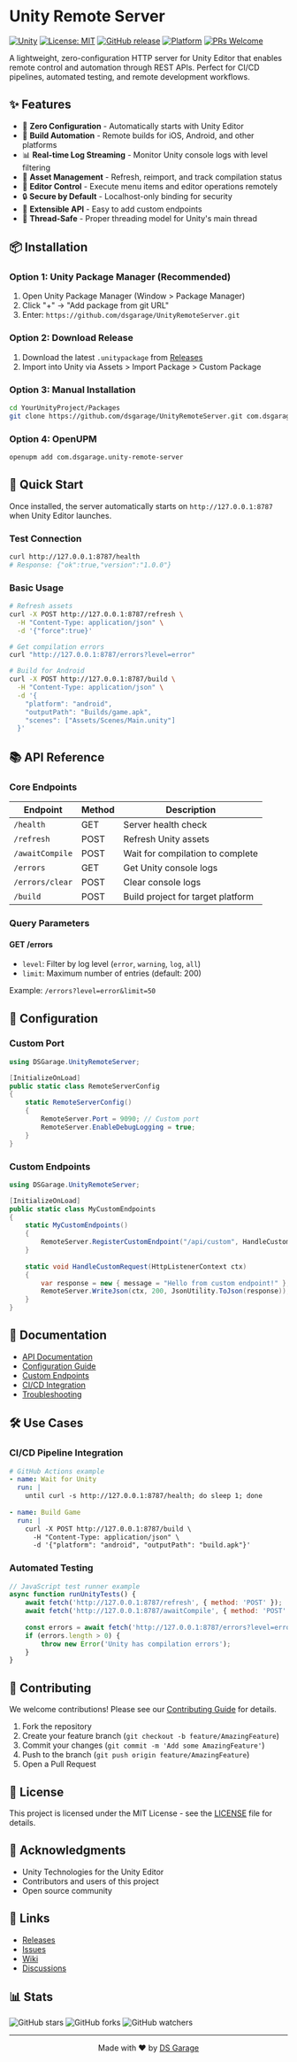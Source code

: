 # Unity Remote Server

[![Unity](https://img.shields.io/badge/Unity-2020.3%2B-black.svg?style=flat-square&logo=unity)](https://unity3d.com)
[![License: MIT](https://img.shields.io/badge/License-MIT-yellow.svg?style=flat-square)](https://opensource.org/licenses/MIT)
[![GitHub release](https://img.shields.io/github/release/dsgarage/UnityRemoteServer.svg?style=flat-square)](https://github.com/dsgarage/UnityRemoteServer/releases)
[![Platform](https://img.shields.io/badge/platform-Windows%20%7C%20macOS%20%7C%20Linux-blue?style=flat-square)](https://github.com/dsgarage/UnityRemoteServer)
[![PRs Welcome](https://img.shields.io/badge/PRs-welcome-brightgreen.svg?style=flat-square)](http://makeapullrequest.com)

A lightweight, zero-configuration HTTP server for Unity Editor that enables remote control and automation through REST APIs. Perfect for CI/CD pipelines, automated testing, and remote development workflows.

## ✨ Features

- 🚀 **Zero Configuration** - Automatically starts with Unity Editor
- 🔧 **Build Automation** - Remote builds for iOS, Android, and other platforms
- 📊 **Real-time Log Streaming** - Monitor Unity console logs with level filtering
- 🔄 **Asset Management** - Refresh, reimport, and track compilation status
- 🎯 **Editor Control** - Execute menu items and editor operations remotely
- 🔒 **Secure by Default** - Localhost-only binding for security
- 📝 **Extensible API** - Easy to add custom endpoints
- 🧵 **Thread-Safe** - Proper threading model for Unity's main thread

## 📦 Installation

### Option 1: Unity Package Manager (Recommended)

1. Open Unity Package Manager (Window > Package Manager)
2. Click "+" → "Add package from git URL"
3. Enter: `https://github.com/dsgarage/UnityRemoteServer.git`

### Option 2: Download Release

1. Download the latest `.unitypackage` from [Releases](https://github.com/dsgarage/UnityRemoteServer/releases)
2. Import into Unity via Assets > Import Package > Custom Package

### Option 3: Manual Installation

```bash
cd YourUnityProject/Packages
git clone https://github.com/dsgarage/UnityRemoteServer.git com.dsgarage.unity-remote-server
```

### Option 4: OpenUPM

```bash
openupm add com.dsgarage.unity-remote-server
```

## 🚀 Quick Start

Once installed, the server automatically starts on `http://127.0.0.1:8787` when Unity Editor launches.

### Test Connection

```bash
curl http://127.0.0.1:8787/health
# Response: {"ok":true,"version":"1.0.0"}
```

### Basic Usage

```bash
# Refresh assets
curl -X POST http://127.0.0.1:8787/refresh \
  -H "Content-Type: application/json" \
  -d '{"force":true}'

# Get compilation errors
curl "http://127.0.0.1:8787/errors?level=error"

# Build for Android
curl -X POST http://127.0.0.1:8787/build \
  -H "Content-Type: application/json" \
  -d '{
    "platform": "android",
    "outputPath": "Builds/game.apk",
    "scenes": ["Assets/Scenes/Main.unity"]
  }'
```

## 📚 API Reference

### Core Endpoints

| Endpoint | Method | Description |
|----------|--------|-------------|
| `/health` | GET | Server health check |
| `/refresh` | POST | Refresh Unity assets |
| `/awaitCompile` | POST | Wait for compilation to complete |
| `/errors` | GET | Get Unity console logs |
| `/errors/clear` | POST | Clear console logs |
| `/build` | POST | Build project for target platform |

### Query Parameters

#### GET /errors

- `level`: Filter by log level (`error`, `warning`, `log`, `all`)
- `limit`: Maximum number of entries (default: 200)

Example: `/errors?level=error&limit=50`

## 🔧 Configuration

### Custom Port

```csharp
using DSGarage.UnityRemoteServer;

[InitializeOnLoad]
public static class RemoteServerConfig
{
    static RemoteServerConfig()
    {
        RemoteServer.Port = 9090; // Custom port
        RemoteServer.EnableDebugLogging = true;
    }
}
```

### Custom Endpoints

```csharp
using DSGarage.UnityRemoteServer;

[InitializeOnLoad]
public static class MyCustomEndpoints
{
    static MyCustomEndpoints()
    {
        RemoteServer.RegisterCustomEndpoint("/api/custom", HandleCustomRequest);
    }
    
    static void HandleCustomRequest(HttpListenerContext ctx)
    {
        var response = new { message = "Hello from custom endpoint!" };
        RemoteServer.WriteJson(ctx, 200, JsonUtility.ToJson(response));
    }
}
```

## 📖 Documentation

- [API Documentation](https://github.com/dsgarage/UnityRemoteServer/wiki/API-Documentation)
- [Configuration Guide](https://github.com/dsgarage/UnityRemoteServer/wiki/Configuration)
- [Custom Endpoints](https://github.com/dsgarage/UnityRemoteServer/wiki/Custom-Endpoints)
- [CI/CD Integration](https://github.com/dsgarage/UnityRemoteServer/wiki/CI-CD-Integration)
- [Troubleshooting](https://github.com/dsgarage/UnityRemoteServer/wiki/Troubleshooting)

## 🛠️ Use Cases

### CI/CD Pipeline Integration

```yaml
# GitHub Actions example
- name: Wait for Unity
  run: |
    until curl -s http://127.0.0.1:8787/health; do sleep 1; done
    
- name: Build Game
  run: |
    curl -X POST http://127.0.0.1:8787/build \
      -H "Content-Type: application/json" \
      -d '{"platform": "android", "outputPath": "build.apk"}'
```

### Automated Testing

```javascript
// JavaScript test runner example
async function runUnityTests() {
    await fetch('http://127.0.0.1:8787/refresh', { method: 'POST' });
    await fetch('http://127.0.0.1:8787/awaitCompile', { method: 'POST' });
    
    const errors = await fetch('http://127.0.0.1:8787/errors?level=error');
    if (errors.length > 0) {
        throw new Error('Unity has compilation errors');
    }
}
```

## 🤝 Contributing

We welcome contributions! Please see our [Contributing Guide](CONTRIBUTING.md) for details.

1. Fork the repository
2. Create your feature branch (`git checkout -b feature/AmazingFeature`)
3. Commit your changes (`git commit -m 'Add some AmazingFeature'`)
4. Push to the branch (`git push origin feature/AmazingFeature`)
5. Open a Pull Request

## 📝 License

This project is licensed under the MIT License - see the [LICENSE](LICENSE.md) file for details.

## 🙏 Acknowledgments

- Unity Technologies for the Unity Editor
- Contributors and users of this project
- Open source community

## 🔗 Links

- [Releases](https://github.com/dsgarage/UnityRemoteServer/releases)
- [Issues](https://github.com/dsgarage/UnityRemoteServer/issues)
- [Wiki](https://github.com/dsgarage/UnityRemoteServer/wiki)
- [Discussions](https://github.com/dsgarage/UnityRemoteServer/discussions)

## 📊 Stats

![GitHub stars](https://img.shields.io/github/stars/dsgarage/UnityRemoteServer?style=social)
![GitHub forks](https://img.shields.io/github/forks/dsgarage/UnityRemoteServer?style=social)
![GitHub watchers](https://img.shields.io/github/watchers/dsgarage/UnityRemoteServer?style=social)

---

<p align="center">Made with ❤️ by <a href="https://dsgarage.com">DS Garage</a></p>